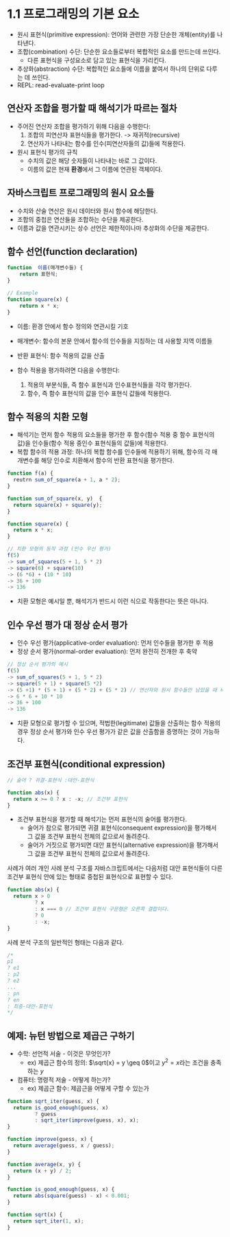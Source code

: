 # 1.1 프로그래밍의 기본 요소
- 원시 표현식(primitive expression): 언어와 관련한 가장 단순한 개체(entity)를 나타낸다.
- 조합(combination) 수단: 단순한 요소들로부터 복합적인 요소를 만드는데 쓰인다.
  - 다른 표현식을 구성요소로 담고 있는 표현식을 가리킨다.
- 추상화(abstraction) 수단: 복합적인 요소들에 이름을 붙여서 하나의 단위로 다루는 데 쓰인다.
- REPL: read-evaluate-print loop

## 연산자 조합을 평가할 때 해석기가 따르는 절차
- 주어진 연산자 조합을 평가하기 위해 다음을 수행한다:
  1. 조합의 피연산자 표현식들을 평가한다. -> 재귀적(recursive)
  2. 연산자가 나타내는 함수를 인수(피연산자들의 값)들에 적용한다.
- 원시 표현식 평가의 규칙
  - 수치의 값은 해당 숫자들이 나타내는 바로 그 값이다.
  - 이름의 값은 현재 **환경**에서 그 이름에 연관된 객체이다. 

## 자바스크립트 프로그래밍의 원시 요소들
- 수치와 산술 연산은 원시 데이터와 원시 함수에 해당한다.
- 조합의 중첩은 연산들을 조합하는 수단을 제공한다.
- 이름과 값을 연관시키는 상수 선언은 제한적이나마 추상화의 수단을 제공한다.

## 함수 선언(function declaration)
```javascript
function  이름(매개변수들) {
    return 표현식;
}

// Example
function square(x) {
    return x * x;
}
```
- 이름: 환경 안에서 함수 정의와 연관시킬 기호
- 매개변수: 함수의 본문 안에서 함수의 인수들을 지칭하는 데 사용할 지역 이름들
- 반환 표현식: 함수 적용의 값을 산출

- 함수 적용을 평가하려면 다음을 수행한다:
  1. 적용의 부분식들, 즉 함수 표현식과 인수표현식들을 각각 평가한다.
  2. 함수, 즉 함수 표현식의 값을 인수 표현식 값들에 적용한다.

## 함수 적용의 치환 모형
- 해석기는 먼저 함수 적용의 요소들을 평가한 후 함수(함수 적용 중 함수 표현식의 값)을 인수들(함수 적용 중인수 표현식들의 값들)에 적용한다.
- 복합 함수의 적용 과정: 하나의 복합 함수를 인수들에 적용하기 위해, 함수의 각 매개변수를 해당 인수로 치환해서 함수의 반환 표현식을 평가한다.

```javascript
function f(a) {
  reutrn sum_of_square(a + 1, a * 2);
}

function sum_of_square(x, y)  {
  return square(x) + square(y);
}

function square(x) {
  return x * x;
}

// 치환 모형의 동작 과정 (인수 우선 평가)
f(5)
-> sum_of_squares(5 + 1, 5 * 2)
-> square(6) + square(10)
-> (6 *6) + (10 * 10)
-> 36 + 100
-> 136
```
- 치환 모형은 예시일 뿐, 해석기가 반드시 이런 식으로 작동한다는 뜻은 아니다.

## 인수 우선 평가 대 정상 순서 평가
- 인수 우선 평가(applicative-order evaluation): 먼저 인수들을 평가한 후 적용
- 정상 순서 평가(normal-order evaluation): 먼저 완전히 전개한 후 축약
```javascript
// 정상 순서 평가의 예시
f(5)
-> sum_of_squares(5 + 1, 5 * 2)
-> square(5 + 1) + square(5 *2)
-> (5 +1) * (5 + 1) + (5 * 2) + (5 * 2) // 연산자와 원시 함수들만 남았을 때 비로소 인수 표현식들을 평가한다
-> 6 * 6 + 10 * 10
-> 36 + 100
-> 136
```
- 치환 모형으로 평가할 수 있으며, 적법한(legitimate) 값들을 산출하는 함수 적용의 경우 정상 순서 평가와 인수 우선 평가가 같은 값을 산출함을 증명하는 것이 가능하다.

## 조건부 표현식(conditional expression)
```javascript
// 술어 ? 귀결-표현식 :대안-표현식

function abs(x) {
  return x >= 0 ? x : -x; // 조건부 표현식
}
```
- 조건부 표현식을 평가할 때 해석기는 먼저 표현식의 술어를 평가한다.
  - 술어가 참으로 평가되면 귀결 표현식(consequent expression)을 평가해서 그 값을 조건부 표현식 전체의 값으로서 돌려준다.
  - 술어가 거짓으로 평가되면 대안 표현식(alternative expression)을 평가해서 그 값을 조건부 표현식 전체의 값으로서 돌려준다.
  
사례가 여러 개인 사례 분석 구조를 자바스크립트에서는 다음처럼 대안 표현식들이 다른 조건부 표현식 안에 있는 형태로 중첩된 표현식으로 표현할 수 있다.
```javascript
function abs(x) {
  return x > 0
         ? x
         : x === 0 // 조건부 표현식 구문형은 오른쪽 결합이다.
         ? 0
         : -x;
}
```

사례 분석 구조의 일반적인 형태는 다음과 같다.
```javascript
/*
p1
? e1
: p2
? e2
...
: pn
? en
: 최종-대안-표현식
*/
```
## 예제: 뉴턴 방법으로 제곱근 구하기
- 수학: 선언적 서술 - 이것은 무엇인가?
  - ex) 제곱근 함수의 정의: $\sqrt{x} = y \geq 0$이고 $y^2 = x$라는 조건을 충족하는 $y$
- 컴퓨터: 명령적 저술 - 어떻게 하는가?
  - ex) 제곱근 함수: 제곱근을 어떻게 구할 수 있는가

```javascript
function sqrt_iter(guess, x) {
  return is_good_enough(guess, x)
         ? guess
         : sqrt_iter(improve(guess, x), x);
}

function improve(guess, x) {
  return average(guess, x / guess);
}

function average(x, y) {
  return (x + y) / 2;
}

function is_good_enough(guess, x) {
  return abs(square(guess) - x) < 0.001;
}

function sqrt(x) {
  return sqrt_iter(1, x);
}
```